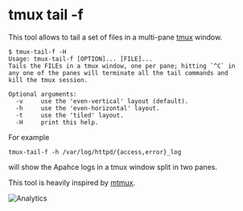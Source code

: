 # tmux tail -f

This tool allows to tail a set of files in a multi-pane
[tmux](http://tmux.sourceforge.net/) window.

```
$ tmux-tail-f -H
Usage: tmux-tail-f [OPTION]... [FILE]...
Tails the FILEs in a tmux window, one per pane; hitting `^C` in
any one of the panes will terminate all the tail commands and
kill the tmux session.

Optional arguments:
  -v     use the 'even-vertical' layout (default).
  -h     use the 'even-horizontal' layout.
  -t     use the 'tiled' layout.
  -H     print this help.
```

For example

```
tmux-tail-f -h /var/log/httpd/{access,error}_log
```

will show the Apahce logs in a tmux window split in two panes.

This tool is heavily inspired by [mtmux](https://github.com/wbond/mtmux).

![Analytics](https://ga-beacon.appspot.com/UA-377250-20/tmux-tail-f?pixel)
